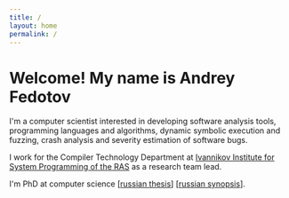 ```yaml
---
title: /
layout: home
permalink: /
---
```


# Welcome! My name is Andrey Fedotov

I'm a computer scientist interested in developing software analysis tools,
programming languages and algorithms, dynamic symbolic execution and fuzzing,
crash analysis and severity estimation of software bugs.


I work for the Compiler Technology Department at [Ivannikov Institute for System
Programming of the RAS](http://www.ispras.ru/en/) as a research team lead.

I'm PhD at computer science \[[russian thesis](dissertacija-fedotov.pdf)\]
\[[russian synopsis](authoref-fedotov-publ.pdf)\].
